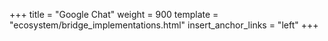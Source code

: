 +++
title = "Google Chat"
weight = 900
template = "ecosystem/bridge_implementations.html"
insert_anchor_links = "left"
+++
